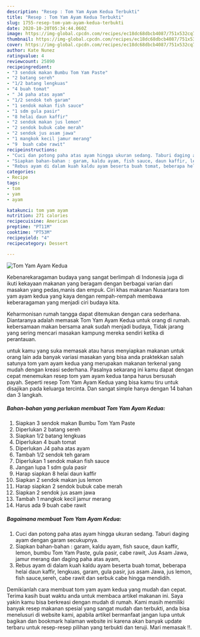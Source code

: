 ```yaml
---
description: "Resep : Tom Yam Ayam Kedua Terbukti"
title: "Resep : Tom Yam Ayam Kedua Terbukti"
slug: 1755-resep-tom-yam-ayam-kedua-terbukti
date: 2020-10-20T05:34:44.060Z
image: https://img-global.cpcdn.com/recipes/ec18dc68dbcb4087/751x532cq70/tom-yam-ayam-kedua-foto-resep-utama.jpg
thumbnail: https://img-global.cpcdn.com/recipes/ec18dc68dbcb4087/751x532cq70/tom-yam-ayam-kedua-foto-resep-utama.jpg
cover: https://img-global.cpcdn.com/recipes/ec18dc68dbcb4087/751x532cq70/tom-yam-ayam-kedua-foto-resep-utama.jpg
author: Kate Nunez
ratingvalue: 4
reviewcount: 25890
recipeingredient:
- "3 sendok makan Bumbu Tom Yam Paste"
- "2 batang sereh"
- "1/2 batang lengkuas"
- "4 buah tomat"
- " J4 paha atas ayam"
- "1/2 sendok teh garam"
- "1 sendok makan fish sauce"
- "1 sdm gula pasir"
- "8 helai daun kaffir"
- "2 sendok makan jus lemon"
- "2 sendok bubuk cabe merah"
- "2 sendok jus asam jawa"
- "1 mangkok kecil jamur merang"
- "9  buah cabe rawit"
recipeinstructions:
- "Cuci dan potong paha atas ayam hingga ukuran sedang. Taburi daging ayam dengan garam secukupnya."
- "Siapkan bahan-bahan : garam, kaldu ayam, fish sauce, daun kaffir, lemon, bumbu Tom Yam Paste, gula pasir, cabe rawit, Jus Asam Jawa, jamur merang dan daging paha atas ayam,"
- "Rebus ayam di dalam kuah kaldu ayam beserta buah tomat, beberapa helai daun kaffir, lengkuas, garam, gula pasir, jus asam Jawa, jus lemon, fish sauce,sereh, cabe rawit dan serbuk cabe hingga mendidih."
categories:
- Recipe
tags:
- tom
- yam
- ayam

katakunci: tom yam ayam 
nutrition: 271 calories
recipecuisine: American
preptime: "PT11M"
cooktime: "PT53M"
recipeyield: "4"
recipecategory: Dessert

---
```



![Tom Yam Ayam Kedua](https://img-global.cpcdn.com/recipes/ec18dc68dbcb4087/751x532cq70/tom-yam-ayam-kedua-foto-resep-utama.jpg)

Kebenarekaragaman budaya yang sangat berlimpah di Indonesia juga di ikuti kekayaan makanan yang beragam dengan berbagai varian dari masakan yang pedas,manis dan empuk. Ciri khas makanan Nusantara tom yam ayam kedua yang kaya dengan rempah-rempah membawa keberaragaman yang menjadi ciri budaya kita.




Keharmonisan rumah tangga dapat ditemukan dengan cara sederhana. Diantaranya adalah memasak Tom Yam Ayam Kedua untuk orang di rumah. kebersamaan makan bersama anak sudah menjadi budaya, Tidak jarang yang sering mencari masakan kampung mereka sendiri ketika di perantauan.

untuk kamu yang suka memasak atau harus menyiapkan makanan untuk orang lain ada banyak variasi masakan yang bisa anda praktekkan salah satunya tom yam ayam kedua yang merupakan makanan terkenal yang mudah dengan kreasi sederhana. Pasalnya sekarang ini kamu dapat dengan cepat menemukan resep tom yam ayam kedua tanpa harus bersusah payah.
Seperti resep Tom Yam Ayam Kedua yang bisa kamu tiru untuk disajikan pada keluarga tercinta. Dan sangat simple hanya dengan 14 bahan dan 3 langkah.


<!--inarticleads1-->

##### Bahan-bahan yang perlukan membuat Tom Yam Ayam Kedua:

1. Siapkan 3 sendok makan Bumbu Tom Yam Paste
1. Diperlukan 2 batang sereh
1. Siapkan 1/2 batang lengkuas
1. Diperlukan 4 buah tomat
1. Diperlukan  J4 paha atas ayam
1. Tambah 1/2 sendok teh garam
1. Diperlukan 1 sendok makan fish sauce
1. Jangan lupa 1 sdm gula pasir
1. Harap siapkan 8 helai daun kaffir
1. Siapkan 2 sendok makan jus lemon
1. Harap siapkan 2 sendok bubuk cabe merah
1. Siapkan 2 sendok jus asam jawa
1. Tambah 1 mangkok kecil jamur merang
1. Harus ada 9  buah cabe rawit




<!--inarticleads2-->

##### Bagaimana membuat  Tom Yam Ayam Kedua:

1. Cuci dan potong paha atas ayam hingga ukuran sedang. Taburi daging ayam dengan garam secukupnya.
1. Siapkan bahan-bahan : garam, kaldu ayam, fish sauce, daun kaffir, lemon, bumbu Tom Yam Paste, gula pasir, cabe rawit, Jus Asam Jawa, jamur merang dan daging paha atas ayam,
1. Rebus ayam di dalam kuah kaldu ayam beserta buah tomat, beberapa helai daun kaffir, lengkuas, garam, gula pasir, jus asam Jawa, jus lemon, fish sauce,sereh, cabe rawit dan serbuk cabe hingga mendidih.




Demikianlah cara membuat tom yam ayam kedua yang mudah dan cepat. Terima kasih buat waktu anda untuk membaca artikel makanan ini. Saya yakin kamu bisa berkreasi dengan mudah di rumah. Kami masih memiliki banyak resep makanan spesial yang sangat mudah dan terbukti, anda bisa menelusuri di website kami, apabila artikel bermanfaat jangan lupa untuk bagikan dan bookmark halaman website ini karena akan banyak update terbaru untuk resep-resep pilihan yang terbukti dan teruji. Mari memasak !!. 
